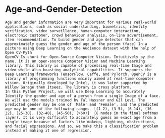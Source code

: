 # Age-and-Gender-Detection
	Age and gender information are very important for various real-world applications, such as social understanding, biometrics, identity verification, video surveillance, human-computer interaction, electronic customer, crowd behaviour analysis, on-line advertisement, item recommendation. To build gender and age detector that can approximately guess the gender and age of the person (face) In a picture using Deep Learning on the Audience dataset with the help of Open CV-Pyth
	OpenCV Is short for Open-Source Computer Vision. Intuitively by the name, it is an open-source Computer Vision and Machine Learning library. This library is capable of processing real-time Image and video while also boasting analytical capabilities. It supports the Deep Learning frameworks TensorFlow, Caffe, and PyTorch. OpenCV is a library of programming functions mainly aimed at real-time computer vision. Originally developed by Intel, it was later supported by Willow Garage then Itseez. The library is cross platform.
	In this Python Project, we will use Deep Learning to accurately Identify the gender and age of a person from a single Image of a face. We will use the models trained by Tal Hassner and GIl Levi. The predicted gender may be one of 'Male' and 'Female', and the predicted age may be one of the following ranges- [(1-2), (3-5), (6-14), (16-22), (25-30), (32-40), (45-50), (>60)]  (8 nodes in the final softmax layer). It is very difficult to accurately guess an exact age from a single image because of factors like makeup, lighting, obstructions, and facial expressions. And so, we make this a classification problem instead of making it one of regression. 
      
